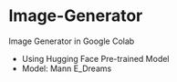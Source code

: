 # Image-Generator
Image Generator in Google Colab
- Using Hugging Face Pre-trained Model
- Model: Mann E_Dreams
